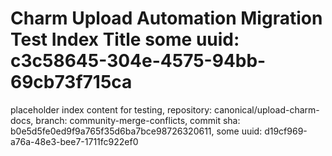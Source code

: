 # Charm Upload Automation Migration Test Index Title some uuid: c3c58645-304e-4575-94bb-69cb73f715ca
 placeholder index content for testing,  repository: canonical/upload-charm-docs,  branch: community-merge-conflicts,  commit sha: b0e5d5fe0ed9f9a765f35d6ba7bce98726320611,  some uuid: d19cf969-a76a-48e3-bee7-1711fc922ef0
